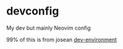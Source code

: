 # devconfig
My dev but mainly Neovim config

99% of this is from josean <a href="https://github.com/josean-dev/dev-environment-files/tree/main/.config/nvim">dev-environment</a>
